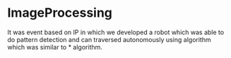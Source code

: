 # ImageProcessing
It was event based on IP in which we developed a robot which was able to do pattern detection and can traversed autonomously using algorithm which was similar to * algorithm.
